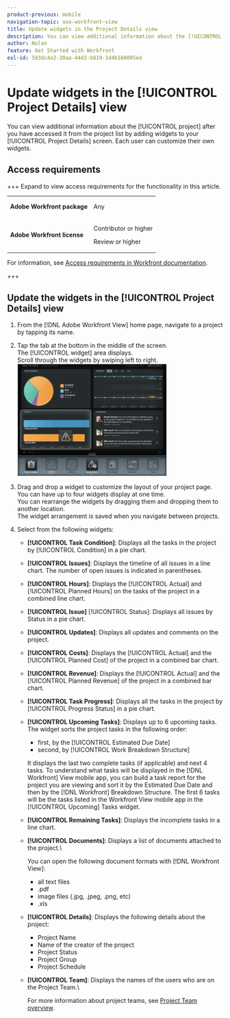 ```yaml
---
product-previous: mobile
navigation-topic: use-workfront-view
title: Update widgets in the Project Details view
description: You can view additional information about the [!UICONTROL project] after you have accessed it from the project list by adding widgets to your [!UICONTROL Project Details] screen. Each user can customize their own widgets.
author: Nolan
feature: Get Started with Workfront
exl-id: 593dc4a2-20aa-44d3-b819-1d4b160095ed
---
```

# Update widgets in the [!UICONTROL Project Details] view

You can view additional information about the [!UICONTROL project] after you have accessed it from the project list by adding widgets to your [!UICONTROL Project Details] screen. Each user can customize their own widgets.

## Access requirements

+++ Expand to view access requirements for the functionality in this article.

<table style="table-layout:auto"> 
 <col> 
 </col> 
 <col> 
 </col> 
 <tbody> 
  <tr> 
   <td role="rowheader"><strong>Adobe Workfront package</strong></td> 
   <td> <p>Any</p> </td> 
  </tr> 
  <tr> 
   <td role="rowheader"><strong>Adobe Workfront license</strong></td> 
   <td> 
   <p>Contributor or higher</p>
   <p>Review or higher</p> </td> 
  </tr> 
 </tbody> 
</table>

For information, see [Access requirements in Workfront documentation](/help/quicksilver/administration-and-setup/add-users/access-levels-and-object-permissions/access-level-requirements-in-documentation.md). 

+++

## Update the widgets in the [!UICONTROL Project Details] view

1. From the [!DNL Adobe Workfront View] home page, navigate to a project by tapping its name.
1. Tap the tab at the bottom in the middle of the screen.\
   The [!UICONTROL widget] area displays.\
   Scroll through the widgets by swiping left to right.\
   ![Widgets](assets/screen-shot-2013-009-11-at-8.25.01-am-350x262.png)

1. Drag and drop a widget to customize the layout of your project page.\
   You can have up to four widgets display at one time.\
   You can rearrange the widgets by dragging them and dropping them to another location.\
   The widget arrangement is saved when you navigate between projects.

1. Select from the following widgets:

   * **[!UICONTROL Task Condition]**: Displays all the tasks in the project by [!UICONTROL Condition] in a pie chart.
   * **[!UICONTROL Issues]**: Displays the timeline of all issues in a line chart. The number of open issues is indicated in parentheses.
   * **[!UICONTROL Hours]**: Displays the [!UICONTROL Actual] and [!UICONTROL Planned Hours] on the tasks of the project in a combined line chart.
   * **[!UICONTROL Issue]** [!UICONTROL Status]: Displays all issues by Status in a pie chart.
   * **[!UICONTROL Updates]**: Displays all updates and comments on the project.
   * **[!UICONTROL Costs]**: Displays the [!UICONTROL Actual] and the [!UICONTROL Planned Cost] of the project in a combined bar chart.
   * **[!UICONTROL Revenue]**: Displays the [!UICONTROL Actual] and the [!UICONTROL Planned Revenue] of the project in a combined bar chart.
   * **[!UICONTROL Task Progress]**: Displays all the tasks in the project by [!UICONTROL Progress Status] in a pie chart.
   * **[!UICONTROL Upcoming Tasks]**: Displays up to 6 upcoming tasks. The widget sorts the project tasks in the following order:

      * first, by the [!UICONTROL Estimated Due Date]
      * second, by [!UICONTROL Work Breakdown Structure]

      It displays the last two complete tasks (if applicable) and next 4 tasks. To understand what tasks will be displayed in the [!DNL Workfront] View mobile app, you can build a task report for the project you are viewing and sort it by the Estimated Due Date and then by the [!DNL Workfront] Breakdown Structure. The first 6 tasks will be the tasks listed in the Workfront View mobile app in the [!UICONTROL Upcoming] Tasks widget.

   * **[!UICONTROL Remaining Tasks]**: Displays the incomplete tasks in a line chart.
   * **[!UICONTROL Documents]**: Displays a list of documents attached to the project.\

      You can open the following document formats with [!DNL Workfront View]:

      * all text files
      * .pdf
      * image files (.jpg, .jpeg, .png, etc)
      * .xls
   * **[!UICONTROL Details]**: Displays the following details about the project:

      * Project Name
      * Name of the creator of the project
      * Project Status
      * Project Group
      * Project Schedule
   * **[!UICONTROL Team]**: Displays the names of the users who are on the Project Team.\

      For more information about project teams, see [Project Team overview](../../../manage-work/projects/planning-a-project/project-team-overview.md).
